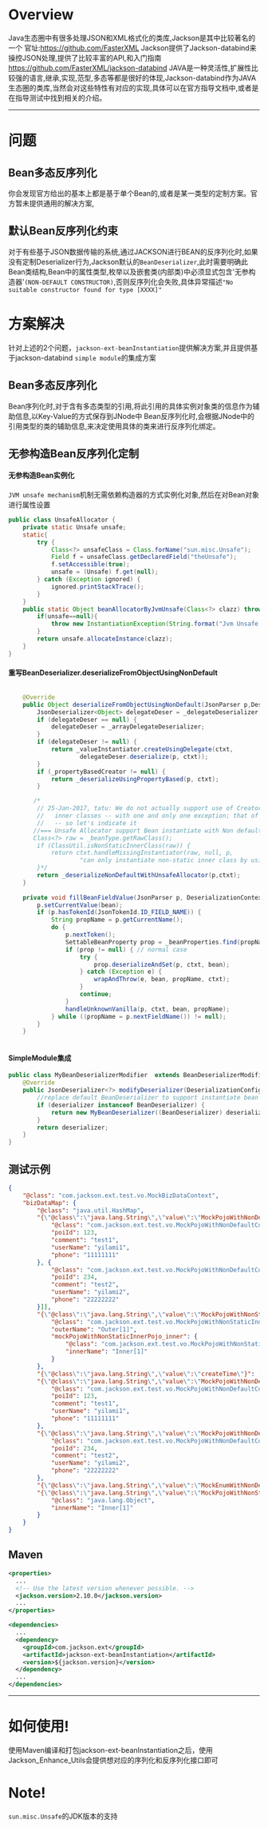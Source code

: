 # Overview

Java生态圈中有很多处理JSON和XML格式化的类库,Jackson是其中比较著名的一个
        官址:https://github.com/FasterXML
Jackson提供了Jackson-databind来操控JSON处理,提供了比较丰富的API,和入门指南 https://github.com/FasterXML/jackson-databind
JAVA是一种灵活性,扩展性比较强的语言,继承,实现,范型,多态等都是很好的体现,Jackson-databind作为JAVA生态圈的类库,当然会对这些特性有对应的实现,具体可以在官方指导文档中,或者是在指导测试中找到相关的介绍。

-----

# 问题

## Bean多态反序列化
你会发现官方给出的基本上都是基于单个Bean的,或者是某一类型的定制方案。官方暂未提供通用的解决方案,
## 默认Bean反序列化约束
对于有些基于JSON数据传输的系统,通过JACKSON进行BEAN的反序列化时,如果没有定制Deserializer行为,Jackson默认的`BeanDeserializer`,此时需要明确此Bean类结构,Bean中的属性类型,枚举以及嵌套类(内部类)中必须显式包含'无参构造器'`(NON-DEFAULT CONSTRUCTOR)`,否则反序列化会失败,具体异常描述`"No suitable constructor found for type [XXXX]"`

# 方案解决
针对上述的2个问题，`jackson-ext-beanInstantiation`提供解决方案,并且提供基于jackson-databind `simple module`的集成方案

## Bean多态反序列化
Bean序列化时,对于含有多态类型的引用,将此引用的具体实例对象类的信息作为辅助信息,以Key-Value的方式保存到JNode中
Bean反序列化时,会根据JNode中的引用类型的类的辅助信息,来决定使用具体的类来进行反序列化绑定。

## 无参构造Bean反序列化定制
#### 无参构造Bean实例化
`JVM unsafe mechanism`机制无需依赖构造器的方式实例化对象,然后在对Bean对象进行属性设置
```java
public class UnsafeAllocator {
    private static Unsafe unsafe;
    static{
        try {
            Class<?> unsafeClass = Class.forName("sun.misc.Unsafe");
            Field f = unsafeClass.getDeclaredField("theUnsafe");
            f.setAccessible(true);
            unsafe = (Unsafe) f.get(null);
        } catch (Exception ignored) {
            ignored.printStackTrace();
        }
    }
    public static Object beanAllocatorByJvmUnsafe(Class<?> clazz) throws InstantiationException {
        if(unsafe==null){
            throw new InstantiationException(String.format("Jvm Unsafe could't find,Make sure load unsafe security in [%s]",clazz.getName()));
        }
        return unsafe.allocateInstance(clazz);
    }
}
```

#### 重写BeanDeserializer.deserializeFromObjectUsingNonDefault

```java

    @Override
    public Object deserializeFromObjectUsingNonDefault(JsonParser p,DeserializationContext ctxt) throws IOException{
        JsonDeserializer<Object> delegateDeser = _delegateDeserializer;
        if (delegateDeser == null) {
            delegateDeser = _arrayDelegateDeserializer;
        }
        if (delegateDeser != null) {
            return _valueInstantiator.createUsingDelegate(ctxt,
                    delegateDeser.deserialize(p, ctxt));
        }
        if (_propertyBasedCreator != null) {
            return _deserializeUsingPropertyBased(p, ctxt);
        }

       /*
        // 25-Jan-2017, tatu: We do not actually support use of Creators for non-static
        //   inner classes -- with one and only one exception; that of default constructor!
        //   -- so let's indicate it
       //=== Unsafe Allocator support Bean instantiate with Non default creator,Include the non-static inner class =====
       Class<?> raw = _beanType.getRawClass();
        if (ClassUtil.isNonStaticInnerClass(raw)) {
            return ctxt.handleMissingInstantiator(raw, null, p,
                    "can only instantiate non-static inner class by using default, no-argument constructor");
        }*/
        return _deserializeNonDefaultWithUnsafeAllocator(p,ctxt);
    }
    
    private void fillBeanFieldValue(JsonParser p, DeserializationContext ctxt, Object bean) throws IOException {
        p.setCurrentValue(bean);
        if (p.hasTokenId(JsonTokenId.ID_FIELD_NAME)) {
            String propName = p.getCurrentName();
            do {
                p.nextToken();
                SettableBeanProperty prop = _beanProperties.find(propName);
                if (prop != null) { // normal case
                    try {
                        prop.deserializeAndSet(p, ctxt, bean);
                    } catch (Exception e) {
                        wrapAndThrow(e, bean, propName, ctxt);
                    }
                    continue;
                }
                handleUnknownVanilla(p, ctxt, bean, propName);
            } while ((propName = p.nextFieldName()) != null);
        }
    }
    
```

#### SimpleModule集成

```java
public class MyBeanDeserializerModifier  extends BeanDeserializerModifier {
    @Override
    public JsonDeserializer<?> modifyDeserializer(DeserializationConfig config, BeanDescription beanDesc, JsonDeserializer<?> deserializer) {
        //replace default BeanDeserializer to support instantiate bean with Non-default creator.
        if (deserializer instanceof BeanDeserializer) {
            return new MyBeanDeserializer((BeanDeserializer) deserializer);
        }
        return deserializer;
    }
}
```

## 测试示例

```json
{
	"@class": "com.jackson.ext.test.vo.MockBizDataContext",
	"bizDataMap": {
		"@class": "java.util.HashMap",
		"{\"@class\":\"java.lang.String\",\"value\":\"MockPojoWithNonDefaultConstructorList\"}": ["java.util.ArrayList", [{
			"@class": "com.jackson.ext.test.vo.MockPojoWithNonDefaultConstructor",
			"poiId": 123,
			"comment": "test1",
			"userName": "yilami1",
			"phone": "11111111"
		}, {
			"@class": "com.jackson.ext.test.vo.MockPojoWithNonDefaultConstructor",
			"poiId": 234,
			"comment": "test2",
			"userName": "yilami2",
			"phone": "22222222"
		}]],
		"{\"@class\":\"java.lang.String\",\"value\":\"MockPojoWithNonStaticInnerPojo_Outer\"}": {
			"@class": "com.jackson.ext.test.vo.MockPojoWithNonStaticInnerPojo_Outer",
			"outerName": "Outer[1]",
			"mockPojoWithNonStaticInnerPojo_inner": {
				"@class": "com.jackson.ext.test.vo.MockPojoWithNonStaticInnerPojo_Outer$MockPojoWithNonStaticInnerPojo_Inner",
				"innerName": "Inner[1]"
			}
		},
		"{\"@class\":\"java.lang.String\",\"value\":\"createTime\"}": ["java.util.Date", 1576838321729],
		"{\"@class\":\"java.lang.String\",\"value\":\"MockPojoWithNonDefaultConstructor1\"}": {
			"@class": "com.jackson.ext.test.vo.MockPojoWithNonDefaultConstructor",
			"poiId": 123,
			"comment": "test1",
			"userName": "yilami1",
			"phone": "11111111"
		},
		"{\"@class\":\"java.lang.String\",\"value\":\"MockPojoWithNonDefaultConstructor2\"}": {
			"@class": "com.jackson.ext.test.vo.MockPojoWithNonDefaultConstructor",
			"poiId": 234,
			"comment": "test2",
			"userName": "yilami2",
			"phone": "22222222"
		},
		"{\"@class\":\"java.lang.String\",\"value\":\"MockEnumWithNonDefaultCreator\"}": ["com.jackson.ext.test.Enum.MockEnumWithNonDefaultCreator", "NO"],
		"{\"@class\":\"java.lang.String\",\"value\":\"MockPojoWithNonStaticInnerPojo_Inner\"}": {
			"@class": "java.lang.Object",
			"innerName": "Inner[1]"
		}
	}
}

```

## Maven


```xml
<properties>
  ...
  <!-- Use the latest version whenever possible. -->
  <jackson.version>2.10.0</jackson.version>
  ...
</properties>

<dependencies>
  ...
  <dependency>
    <groupId>com.jackson.ext</groupId>
    <artifactId>jackson-ext-beanInstantiation</artifactId>
    <version>${jackson.version}</version>
  </dependency>
  ...
</dependencies>
```

-----

# 如何使用!
使用Maven编译和打包jackson-ext-beanInstantiation之后，使用Jackson_Enhance_Utils会提供想对应的序列化和反序列化接口即可

# Note!
`sun.misc.Unsafe`的JDK版本的支持



